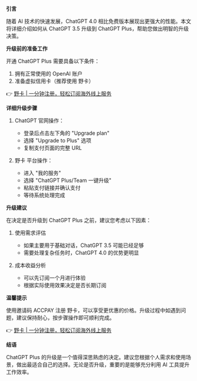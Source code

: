 **引言**

随着 AI 技术的快速发展，ChatGPT 4.0 相比免费版本展现出更强大的性能。本文将详细介绍如何从 ChatGPT 3.5 升级到 ChatGPT Plus，帮助您做出明智的升级决策。

**升级前的准备工作**

开通 ChatGPT Plus 需要具备以下条件：

1. 拥有正常使用的 OpenAI 账户
2. 准备虚拟信用卡（推荐使用 野卡）

👉 [野卡 | 一分钟注册，轻松订阅海外线上服务](https://bit.ly/bewildcard)

**详细升级步骤**

1. ChatGPT 官网操作：
   - 登录后点击左下角的 "Upgrade plan"
   - 选择 "Upgrade to Plus" 选项
   - 复制支付页面的完整 URL

2. 野卡 平台操作：
   - 进入 "我的服务"
   - 选择 "ChatGPT Plus/Team 一键升级"
   - 粘贴支付链接并确认支付
   - 等待系统处理完成

**升级建议**

在决定是否升级到 ChatGPT Plus 之前，建议您考虑以下因素：

1. 使用需求评估
   - 如果主要用于基础对话，ChatGPT 3.5 可能已经足够
   - 需要处理复杂任务时，ChatGPT 4.0 的优势更明显

2. 成本收益分析
   - 可以先订阅一个月进行体验
   - 根据实际使用效果决定是否长期订阅

**温馨提示**

使用邀请码 ACCPAY 注册 野卡，可以享受更优惠的价格。升级过程中如遇到问题，建议保持耐心，按步骤操作即可顺利完成。

👉 [野卡 | 一分钟注册，轻松订阅海外线上服务](https://bit.ly/bewildcard)

**结语**

ChatGPT Plus 的升级是一个值得深思熟虑的决定。建议您根据个人需求和使用场景，做出最适合自己的选择。无论是否升级，重要的是能够充分利用 AI 工具提升工作效率。